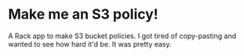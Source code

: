Make me an S3 policy!
====================

A Rack app to make S3 bucket policies. I got tired of copy-pasting and wanted to see how hard it'd be. It was pretty easy.
